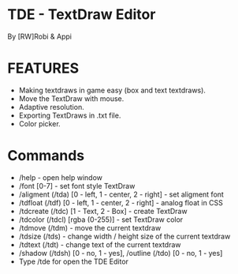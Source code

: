 # TDE - TextDraw Editor
By [RW]Robi & Appi

# FEATURES

- Making textdraws in game easy (box and text textdraws).
- Move the TextDraw with mouse.
- Adaptive resolution.
- Exporting TextDraws in .txt file.
- Color picker.

# Commands

- /help - open help window
- /font [0-7] - set font style TextDraw
- /aligment (/tda) [0 - left, 1 - center, 2 - right] - set aligment font
- /tdfloat (/tdf) [0 - left, 1 - center, 2 - right] - analog float in CSS
- /tdcreate (/tdc) [1 - Text, 2 - Box] - create TextDraw
- /tdcolor (/tdcl) [rgba (0-255)] - set TextDraw color
- /tdmove (/tdm) - move the current textdraw
- /tdsize (/tds) - change width / height size of the current textdraw
- /tdtext (/tdt) - change text of the current textdraw
- /shadow (/tdsh) [0 - no, 1 - yes], /outline (/tdo) [0 - no, 1 - yes]
- Type /tde for open the TDE Editor
    
